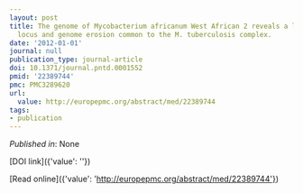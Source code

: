 ```yaml
---
layout: post
title: The genome of Mycobacterium africanum West African 2 reveals a lineage-specific
  locus and genome erosion common to the M. tuberculosis complex.
date: '2012-01-01'
journal: null
publication_type: journal-article
doi: 10.1371/journal.pntd.0001552
pmid: '22389744'
pmc: PMC3289620
url:
  value: http://europepmc.org/abstract/med/22389744
tags:
- publication
---
```


*Published in*: None

[DOI link]({'value': ''})

[Read online]({'value': 'http://europepmc.org/abstract/med/22389744'})


